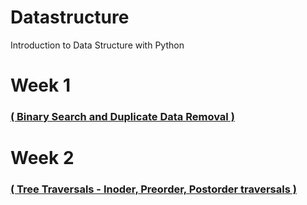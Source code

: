 # Datastructure
Introduction to Data Structure with Python

# Week 1
### [( Binary Search and Duplicate Data Removal )](https://sadikerisen.blogspot.com/2018/07/data-structure-binary-search-and-basic.html)


# Week 2
### [( Tree Traversals - Inoder, Preorder, Postorder traversals )](https://sadikerisen.blogspot.com/2018/07/tree-traversals-are-one-of-most.html)
